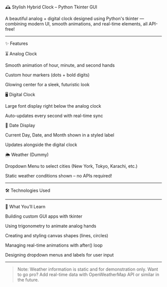 🕰️ Stylish Hybrid Clock – Python Tkinter GUI

A beautiful analog + digital clock designed using Python's tkinter — combining modern UI, smooth animations, and real-time elements, all API-free!


---

✨ Features

⏳ Analog Clock

Smooth animation of hour, minute, and second hands

Custom hour markers (dots + bold digits)

Glowing center for a sleek, futuristic look


🖥️ Digital Clock

Large font display right below the analog clock

Auto-updates every second with real-time sync


📅 Date Display

Current Day, Date, and Month shown in a styled label

Updates alongside the digital clock


🌦️ Weather (Dummy)

Dropdown Menu to select cities (New York, Tokyo, Karachi, etc.)

Static weather conditions shown – no APIs required!



---

🛠️ Technologies Used


---

🧠 What You’ll Learn

Building custom GUI apps with tkinter

Using trigonometry to animate analog hands

Creating and styling canvas shapes (lines, circles)

Managing real-time animations with after() loop

Designing dropdown menus and labels for user input



---

> Note: Weather information is static and for demonstration only.
Want to go pro? Add real-time data with OpenWeatherMap API or similar in the future.

